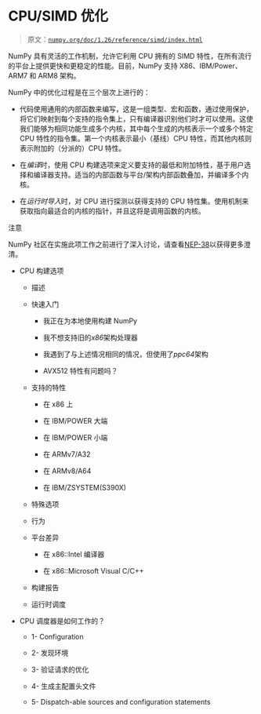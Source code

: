# CPU/SIMD 优化

> 原文：[`numpy.org/doc/1.26/reference/simd/index.html`](https://numpy.org/doc/1.26/reference/simd/index.html)

NumPy 具有灵活的工作机制，允许它利用 CPU 拥有的 SIMD 特性，在所有流行的平台上提供更快和更稳定的性能。目前，NumPy 支持 X86、IBM/Power、ARM7 和 ARM8 架构。

NumPy 中的优化过程是在三个层次上进行的：

+   代码使用通用的内部函数来编写，这是一组类型、宏和函数，通过使用保护，将它们映射到每个支持的指令集上，只有编译器识别他们时才可以使用。这使我们能够为相同功能生成多个内核，其中每个生成的内核表示一个或多个特定 CPU 特性的指令集。第一个内核表示最小（基线）CPU 特性，而其他内核则表示附加的（分派的）CPU 特性。

+   在*编译*时，使用 CPU 构建选项来定义要支持的最低和附加特性，基于用户选择和编译器支持。适当的内部函数与平台/架构内部函数叠加，并编译多个内核。

+   在*运行时导入*时，对 CPU 进行探测以获得支持的 CPU 特性集。使用机制来获取指向最适合的内核的指针，并且这将是调用函数的内核。

注意

NumPy 社区在实施此项工作之前进行了深入讨论，请查看[NEP-38](https://numpy.org/neps/nep-0038-SIMD-optimizations.html)以获得更多澄清。

+   CPU 构建选项

    +   描述

    +   快速入门

        +   我正在为本地使用构建 NumPy

        +   我不想支持旧的*x86*架构处理器

        +   我遇到了与上述情况相同的情况，但使用了*ppc64*架构

        +   AVX512 特性有问题吗？

    +   支持的特性

        +   在 x86 上

        +   在 IBM/POWER 大端

        +   在 IBM/POWER 小端

        +   在 ARMv7/A32

        +   在 ARMv8/A64

        +   在 IBM/ZSYSTEM(S390X)

    +   特殊选项

    +   行为

    +   平台差异

        +   在 x86::Intel 编译器

        +   在 x86::Microsoft Visual C/C++

    +   构建报告

    +   运行时调度

+   CPU 调度器是如何工作的？

    +   1- Configuration

    +   2- 发现环境

    +   3- 验证请求的优化

    +   4- 生成主配置头文件

    +   5- Dispatch-able sources and configuration statements
